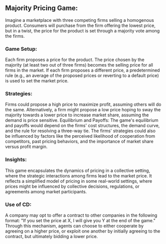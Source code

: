 ## Majority Pricing Game:
Imagine a marketplace with three competing firms selling a homogenous product. Consumers will purchase from the firm offering the lowest price, but in a twist, the price for the product is set through a majority vote among the firms.

### Game Setup:
Each firm proposes a price for the product.
The price chosen by the majority (at least two out of three firms) becomes the selling price for all firms in the market.
If each firm proposes a different price, a predetermined rule (e.g., an average of the proposed prices or reverting to a default price) is used to set the market price.

### Strategies:
Firms could propose a high price to maximize profit, assuming others will do the same.
Alternatively, a firm might propose a low price hoping to sway the majority towards a lower price to increase market share, assuming the demand is price sensitive.
Equilibrium and Payoffs:
The game's equilibrium and payoffs would depend on the firms' cost structures, the demand curve, and the rule for resolving a three-way tie.
The firms' strategies could also be influenced by factors like the perceived likelihood of cooperation from competitors, past pricing behaviors, and the importance of market share versus profit margin.

### Insights:
This game encapsulates the dynamics of pricing in a collective setting, where the strategic interactions among firms lead to the market price.
It reflects a simplified model of pricing in some real-world settings, where prices might be influenced by collective decisions, regulations, or agreements among market participants.

### Use of CD:
A company may opt to offer a contract to other companies in the following format: "If you set the price at X, I will give you Y at the end of the game." Through this mechanism, agents can choose to either cooperate by agreeing on a higher price, or exploit one another by initially agreeing to the contract, but ultimately bidding a lower price.